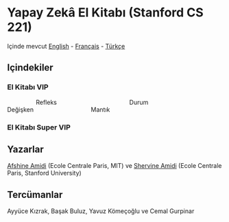 # Yapay Zekâ El Kitabı \(Stanford CS 221\)

Içinde mevcut [English](https://github.com/afshinea/stanford-cs-221-artificial-intelligence/tree/master/en) - [Français](https://github.com/afshinea/stanford-cs-221-artificial-intelligence/tree/master/fr) - [Türkçe](https://github.com/afshinea/stanford-cs-221-artificial-intelligence/tree/master/tr)

## Içindekiler

### El Kitabı VIP

                  Refleks                                           Durum                                       Değişken                                  Mantık

### El Kitabı Super VIP

## Yazarlar

[Afshine Amidi](https://twitter.com/afshinea) \(Ecole Centrale Paris, MIT\) ve [Shervine Amidi](https://twitter.com/shervinea) \(Ecole Centrale Paris, Stanford University\)

## Tercümanlar

Ayyüce Kızrak, Başak Buluz, Yavuz Kömeçoğlu ve Cemal Gurpinar

